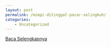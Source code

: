 ```yaml
---
layout: post
permalink: /mimpi-ditinggal-pacar-selingkuh/
categories:
    - Uncategorized
---
```


[Baca Selengkapnya](/10)